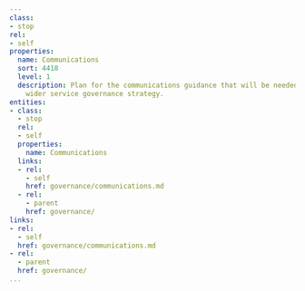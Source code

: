 ```yaml
---
class:
- stop
rel:
- self
properties:
  name: Communications
  sort: 4418
  level: 1
  description: Plan for the communications guidance that will be needed to drive a
    wider service governance strategy.
entities:
- class:
  - stop
  rel:
  - self
  properties:
    name: Communications
  links:
  - rel:
    - self
    href: governance/communications.md
  - rel:
    - parent
    href: governance/
links:
- rel:
  - self
  href: governance/communications.md
- rel:
  - parent
  href: governance/
...
```

